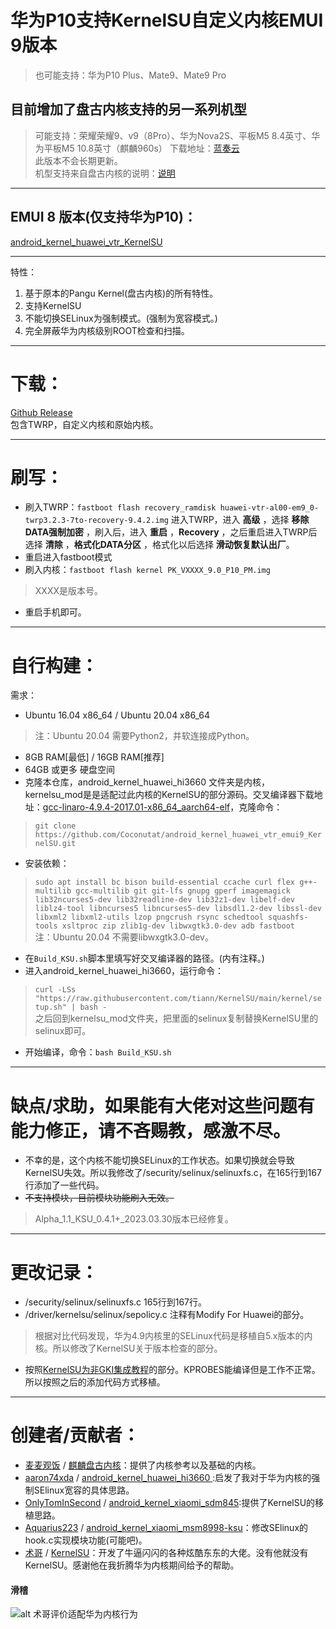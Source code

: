 # 华为P10支持KernelSU自定义内核EMUI 9版本  
> 也可能支持：华为P10 Plus、Mate9、Mate9 Pro
## 目前增加了盘古内核支持的另一系列机型
> 可能支持：荣耀荣耀9、v9（8Pro）、华为Nova2S、平板M5 8.4英寸、华为平板M5 10.8英寸（麒麟960s）
下载地址：[蓝奏云](https://wwcy.lanzoum.com/iht1X0rqwyuf)  
此版本不会长期更新。  
机型支持来自盘古内核的说明：[说明](https://gitee.com/maimaiguanfan/Pangu9.1EROFS)
***
## EMUI 8 版本(仅支持华为P10)：  
[android_kernel_huawei_vtr_KernelSU](https://github.com/Coconutat/android_kernel_huawei_vtr_KernelSU)  
***
特性：
 1. 基于原本的Pangu Kernel(盘古内核)的所有特性。
 2. 支持KernelSU
 3. 不能切换SELinux为强制模式。(强制为宽容模式。)
 4. 完全屏蔽华为内核级别ROOT检查和扫描。  
***  
# 下载：  
[Github Release](https://github.com/Coconutat/android_kernel_huawei_vtr_emui9_KernelSU/releases/)  
包含TWRP，自定义内核和原始内核。  
***  
# 刷写：  
 + 刷入TWRP：`fastboot flash recovery_ramdisk huawei-vtr-al00-em9_0-twrp3.2.3-7to-recovery-9.4.2.img` 
 进入TWRP，进入 **高级** ，选择 **移除DATA强制加密** ，刷入后，进入 **重启** ，**Recovery** ，之后重启进入TWRP后选择 **清除** ，**格式化DATA分区** ，格式化以后选择 **滑动恢复默认出厂**。  
 + 重启进入fastboot模式
 + 刷入内核：`fastboot flash kernel PK_VXXXX_9.0_P10_PM.img`  
 > XXXX是版本号。
 + 重启手机即可。
***   
# 自行构建：  
需求：  
 + Ubuntu 16.04 x86_64 / Ubuntu 20.04 x86_64  
 > 注：Ubuntu 20.04 需要Python2，并软连接成Python。  
 + 8GB RAM[最低] / 16GB RAM[推荐]
 + 64GB 或更多 硬盘空间
 + 克隆本仓库，android_kernel_huawei_hi3660 文件夹是内核，kernelsu_mod是是适配过此内核的KernelSU的部分源码。交叉编译器下载地址：[gcc-linaro-4.9.4-2017.01-x86_64_aarch64-elf](https://releases.linaro.org/components/toolchain/binaries/4.9-2017.01/aarch64-elf/gcc-linaro-4.9.4-2017.01-x86_64_aarch64-elf.tar.xz)，克隆命令：
 > `git clone https://github.com/Coconutat/android_kernel_huawei_vtr_emui9_KernelSU.git`  
 + 安装依赖：
 > `sudo apt install bc bison build-essential ccache curl flex g++-multilib gcc-multilib git git-lfs gnupg gperf imagemagick lib32ncurses5-dev lib32readline-dev lib32z1-dev libelf-dev liblz4-tool libncurses5 libncurses5-dev libsdl1.2-dev libssl-dev libxml2 libxml2-utils lzop pngcrush rsync schedtool squashfs-tools xsltproc zip zlib1g-dev libwxgtk3.0-dev adb fastboot`  
 > 注：Ubuntu 20.04 不需要libwxgtk3.0-dev。
 + 在`Build_KSU.sh`脚本里填写好交叉编译器的路径。(内有注释。)
 + 进入android_kernel_huawei_hi3660，运行命令：  
 > `curl -LSs "https://raw.githubusercontent.com/tiann/KernelSU/main/kernel/setup.sh" | bash -`  
之后回到kernelsu_mod文件夹，把里面的selinux复制替换KernelSU里的selinux即可。
 + 开始编译，命令：`bash Build_KSU.sh`
***
# 缺点/求助，如果能有大佬对这些问题有能力修正，请不吝赐教，感激不尽。
 + 不幸的是，这个内核不能切换SELinux的工作状态。如果切换就会导致KernelSU失效。所以我修改了/security/selinux/selinuxfs.c，在165行到167行添加了一些代码。
 + ~~不支持模块，目前模块功能刷入无效。~~   
> Alpha_1.1_KSU_0.4.1+_2023.03.30版本已经修复。  
***
# 更改记录：
 + /security/selinux/selinuxfs.c 165行到167行。  
 + /driver/kernelsu/selinux/sepolicy.c 注释有Modify For Huawei的部分。  
 > 根据对比代码发现，华为4.9内核里的SELinux代码是移植自5.x版本的内核。所以修改了KernelSU关于版本检查的部分。
 + 按照[KernelSU为非GKI集成教程](https://kernelsu.org/zh_CN/guide/how-to-integrate-for-non-gki.html)的部分。KPROBES能编译但是工作不正常。所以按照之后的添加代码方式移植。  
***
# 创建者/贡献者： 
 + [麦麦观饭](https://github.com/maimaiguanfan) / [麒麟盘古内核](https://github.com/maimaiguanfan/android_kernel_huawei_hi3660/)：提供了内核参考以及基础的内核。  
 + [aaron74xda](https://github.com/aaron74xda) / [android_kernel_huawei_hi3660
](https://github.com/aaron74xda/android_kernel_huawei_hi3660):启发了我对于华为内核的强制SElinux宽容的具体思路。
 + [OnlyTomInSecond](https://github.com/OnlyTomInSecond) / [android_kernel_xiaomi_sdm845](https://github.com/OnlyTomInSecond/android_kernel_xiaomi_sdm845):提供了KernelSU的移植思路。  
 + [Aquarius223](https://github.com/Aquarius223) / [android_kernel_xiaomi_msm8998-ksu](https://github.com/sticpaper/android_kernel_xiaomi_msm8998-ksu)：修改SElinux的hook.c实现模块功能(可能吧)。  
 + [术哥](https://github.com/tiann) / [KernelSU](https://github.com/tiann)：开发了牛逼闪闪的各种炫酷东东的大佬。没有他就没有KernelSU。感谢他在我折腾华为内核期间给予的帮助。  


#### 滑稽  
![alt 术哥评价适配华为内核行为](https://s1.ax1x.com/2023/03/29/ppgmvo4.png)
